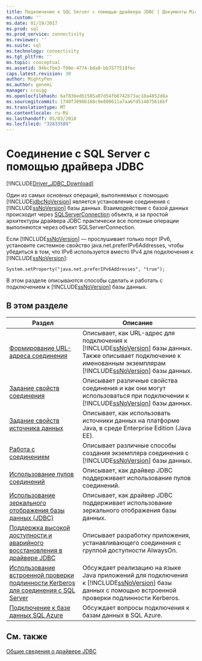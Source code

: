```yaml
---
title: Подключение к SQL Server с помощью драйвера JDBC | Документы Microsoft
ms.custom: ''
ms.date: 01/19/2017
ms.prod: sql
ms.prod_service: connectivity
ms.reviewer: ''
ms.suite: sql
ms.technology: connectivity
ms.tgt_pltfrm: ''
ms.topic: conceptual
ms.assetid: 94bcfbe3-f00e-4774-bda8-bb7577518fec
caps.latest.revision: 30
author: MightyPen
ms.author: genemi
manager: craigg
ms.openlocfilehash: 6af836edb1585a07d54fb0742b73ac10a4852d8a
ms.sourcegitcommit: 1740f3090b168c0e809611a7aa6fd514075616bf
ms.translationtype: MT
ms.contentlocale: ru-RU
ms.lasthandoff: 05/03/2018
ms.locfileid: "32833589"
---
```

# <a name="connecting-to-sql-server-with-the-jdbc-driver"></a>Соединение с SQL Server с помощью драйвера JDBC
[!INCLUDE[Driver_JDBC_Download](../../includes/driver_jdbc_download.md)]

  Один из самых основных операций, выполняемых с помощью [!INCLUDE[jdbcNoVersion](../../includes/jdbcnoversion_md.md)] является установление соединения с [!INCLUDE[ssNoVersion](../../includes/ssnoversion_md.md)] базы данных. Взаимодействие с базой данных происходит через [SQLServerConnection](../../connect/jdbc/reference/sqlserverconnection-class.md) объекта, и за простой архитектуры драйвера JDBC практически все полезные операции выполняются через объект SQLServerConnection.  
  
 Если [!INCLUDE[ssNoVersion](../../includes/ssnoversion_md.md)] — прослушивает только порт IPv6, установите системное свойство java.net.preferIPv6Addresses, чтобы убедиться в том, что IPv6 используется вместо IPv4 для подключения к [!INCLUDE[ssNoVersion](../../includes/ssnoversion_md.md)]:  
  
```  
System.setProperty("java.net.preferIPv6Addresses", "true");  
```  
  
 В этом разделе описываются способы сделать и работать с подключением к [!INCLUDE[ssNoVersion](../../includes/ssnoversion_md.md)] базы данных.  
  
## <a name="in-this-section"></a>В этом разделе  
  
|Раздел|Описание|  
|-----------|-----------------|  
|[Формирование URL-адреса соединения](../../connect/jdbc/building-the-connection-url.md)|Описывает, как URL-адрес для подключения к [!INCLUDE[ssNoVersion](../../includes/ssnoversion_md.md)] базы данных. Также описывает подключение к именованным экземплярам [!INCLUDE[ssNoVersion](../../includes/ssnoversion_md.md)] базы данных.|  
|[Задание свойств соединения](../../connect/jdbc/setting-the-connection-properties.md)|Описывает различные свойства соединения и как они могут использоваться при подключении к [!INCLUDE[ssNoVersion](../../includes/ssnoversion_md.md)] базы данных.|  
|[Задание свойств источника данных](../../connect/jdbc/setting-the-data-source-properties.md)|Описывает, как использовать источники данных на платформе Java, в среде Enterprise Edition (Java EE).|  
|[Работа с соединением](../../connect/jdbc/working-with-a-connection.md)|Описывает различные способы создания экземпляра соединения с [!INCLUDE[ssNoVersion](../../includes/ssnoversion_md.md)] базы данных.|  
|[Использование пулов соединений](../../connect/jdbc/using-connection-pooling.md)|Описывает, как драйвер JDBC поддерживает использование пулов соединений.|  
|[Использование зеркального отображения базы данных &#40;JDBC&#41;](../../connect/jdbc/using-database-mirroring-jdbc.md)|Описывает, как драйвер JDBC поддерживает использование зеркального отображения базы данных.|  
|[Поддержка высокой доступности и аварийного восстановления в драйвере JDBC](../../connect/jdbc/jdbc-driver-support-for-high-availability-disaster-recovery.md)|Описывает разработку приложения, устанавливающего соединения с группой доступности AlwaysOn.|  
|[Использование встроенной проверки подлинности Kerberos для соединения с SQL Server](../../connect/jdbc/using-kerberos-integrated-authentication-to-connect-to-sql-server.md)|Обсуждает реализацию на языке Java приложений для подключения к [!INCLUDE[ssNoVersion](../../includes/ssnoversion_md.md)] базы данных с помощью встроенной проверки подлинности Kerberos.|  
|[Подключение к базе данных SQL Azure](../../connect/jdbc/connecting-to-an-azure-sql-database.md)|Обсуждает вопросы подключения к базам данных в SQL Azure.|  
  
## <a name="see-also"></a>См. также  
 [Общие сведения о драйвере JDBC](../../connect/jdbc/overview-of-the-jdbc-driver.md)  
  
  
